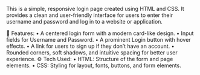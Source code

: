 This is a simple, responsive login page created using HTML and CSS. It provides a clean and user-friendly interface for users to enter their username and password and log in to a website or application.

🎨 Features:
• A centered login form with a modern card-like design.
• Input fields for Username and Password.
• A prominent Login button with hover effects.
• A link for users to sign up if they don’t have an account.
• Rounded corners, soft shadows, and intuitive spacing for better user experience.
⚙️ Tech Used:
• HTML: Structure of the form and page elements.
• CSS: Styling for layout, fonts, buttons, and form elements.
